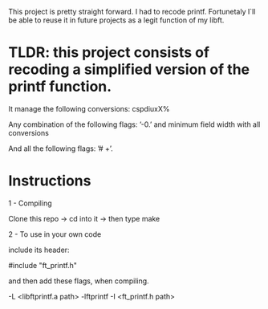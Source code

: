 This project is pretty straight forward. I had to recode printf. Fortunetaly I`ll be able to reuse it in future projects as a legit function of my libft.

# TLDR: this project consists of recoding a simplified version of the printf function.

It manage the following conversions: cspdiuxX%

Any combination of the following flags: ’-0.’ and minimum field width
with all conversions

And all the following flags: ’# +’.


# Instructions

1 - Compiling

Clone this repo -> cd into it -> then type make

2 - To use in your own code

include its header:

#include "ft_printf.h"

and then add these flags, when compiling.

-L <libftprintf.a path> -lftprintf -I <ft_printf.h path>
